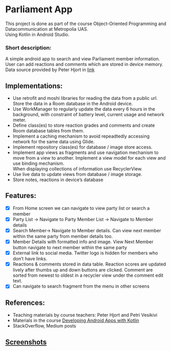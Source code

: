 # Parliament App
This project is done as part of the course  Object-Oriented Programming and Datacommunication at Metropolia UAS.<br>
Using Kotlin in Android Studio. <br>
### Short description: 
A simple android app to search and view Parliament member information. User can add reactions and comments which are stored in device memory. <br>
Data source provided by Peter Hjort in [link](https://users.metropolia.fi/~peterh/mps.json)

## Implementations:
  - Use retrofit and moshi libraries for reading the data from a public url. Store the data in a Room database in the Android device.<br>
  -  Use WorkManager to regularly update the data every 6 hours in the background, with constraint of battery level, current usage and network meter.
  - Define class(es) to store reaction grades and comments and create Room database tables from them.
  - Implement a caching mechanism to avoid repeadtedly accessing network for the same data using Glide.
  - Implement repository class(es) for database / image store access. 
  - Implement app views as fragments and use navigation mechanism to move from a view to another. Implement a view model for each view and use binding mechanism. <br>
  When displaying collections of information use RecyclerView. 
  - Use live data to update views from database / image storage. 
  - Store notes, reactions in device’s  database

## Features:
- [x] From Home screen we can navigate to view party list or search a member
- [x] Party List -> Navigate to Party Member List -> Navigate to Member details
- [x] Search Member-> Navigate to Member details. Can view next member within the same party from member details too.
- [x] Member Details with formatted info and image. View Next Member button navigate to next member within the same party
- [x] External link to social media. Twitter logo is hidden for members who don’t have links.
- [x] Reactions & comments stored in data table. Reaction scores are updated lively after thumbs up and down buttons are clicked. Comment are sorted from newest to oldest in a recycler view under the comment edit text.
- [x] Can navigate to search fragment from the menu in other screens

## References:
- Teaching materials by course teachers: Peter Hjort and Petri Vesikivi
- Materials in the course [Developing Android Apps with Kotlin](https://www.udacity.com/course/developing-android-apps-with-kotlin--ud9012)
- StackOverflow, Medium posts

## [Screenshots](https://github.com/dieu-vu/parliament-app/issues/1#issue-1022641767)
